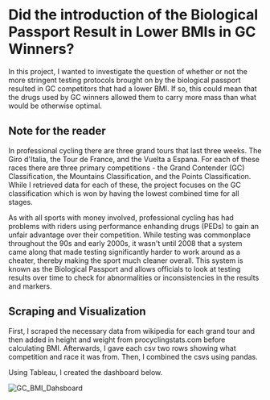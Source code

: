 # Did the introduction of the Biological Passport Result in Lower BMIs in GC Winners?

In this project, I wanted to investigate the question of whether or not the more stringent testing protocols brought on by the biological passport resulted in GC competitors that had a lower BMI. If so, this could mean that the drugs used by GC winners allowed them to carry more mass than what would be otherwise optimal.

## Note for the reader

In professional cycling there are three grand tours that last three weeks. The Giro d'Italia, the Tour de France, and the Vuelta a Espana. For each of these races there are three primary competitions - the Grand Contender (GC) Classification, the Mountains Classification, and the Points Classification. While I retrieved data for each of these, the project focuses on the GC classification which is won by having the lowest combined time for all stages. 

As with all sports with money involved, professional cycling has had problems with riders using performance enhanding drugs (PEDs) to gain an unfair advantage over their competition. While testing was commonplace throughout the 90s and early 2000s, it wasn't until 2008 that a system came along that made testing significantly harder to work around as a cheater, thereby making the sport much cleaner overall. This system is known as the Biological Passport and allows officials to look at testing results over time to check for abnormalities or inconsistencies in the results and markers. 


## Scraping and Visualization

First, I scraped the necessary data from wikipedia for each grand tour and then added in height and weight from procyclingstats.com before calculating BMI. Afterwards, I gave each csv two rows showing what competition and race it was from. Then, I combined the csvs using pandas.

Using Tableau, I created the dashboard below.

![GC_BMI_Dahsboard](https://github.com/grantcotherman/GrandTourBMI/assets/94634170/c5689dc4-0136-465f-a367-5ee4a19a1548)
